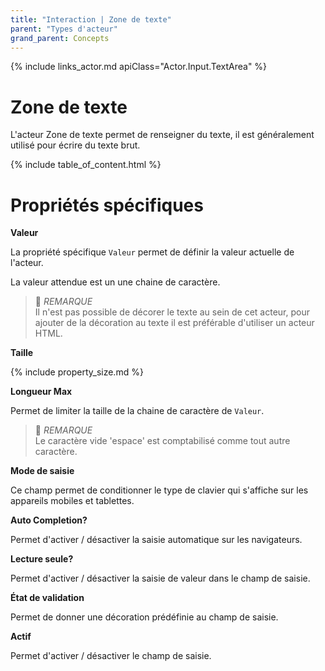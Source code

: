 ```yaml
---
title: "Interaction | Zone de texte"
parent: "Types d'acteur"
grand_parent: Concepts
---
```


{% include links_actor.md apiClass="Actor.Input.TextArea" %}

# Zone de texte

L'acteur Zone de texte permet de renseigner du texte, il est généralement utilisé pour écrire du texte brut.

{% include table_of_content.html %}

# Propriétés spécifiques

**Valeur**

La propriété spécifique `Valeur` permet de définir la valeur actuelle de l'acteur.

La valeur attendue est un une chaine de caractère.

>📌 *REMARQUE*<br>
> Il n'est pas possible de décorer le texte au sein de cet acteur, pour ajouter de la décoration au texte il est préférable d'utiliser un acteur HTML.

**Taille**

{% include property_size.md %}

**Longueur Max**

Permet de limiter la taille de la chaine de caractère de `Valeur`.

>📌 *REMARQUE*<br>
> Le caractère vide 'espace' est comptabilisé comme tout autre caractère.

**Mode de saisie**

Ce champ permet de conditionner le type de clavier qui s'affiche sur les appareils mobiles et tablettes.

**Auto Completion?**

Permet d'activer / désactiver la saisie automatique sur les navigateurs.

**Lecture seule?**

Permet d'activer / désactiver la saisie de valeur dans le champ de saisie.

**État de validation**

Permet de donner une décoration prédéfinie au champ de saisie.

**Actif**

Permet d'activer / désactiver le champ de saisie.
